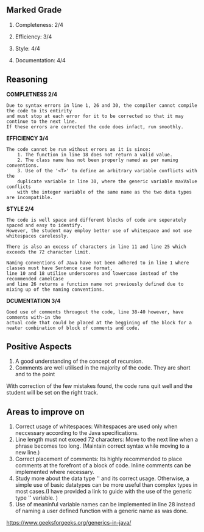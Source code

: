 ## Marked Grade
1. Completeness: 2/4

2. Efficiency: 3/4

3. Style: 4/4

4. Documentation: 4/4

## Reasoning

**COMPLETNESS 2/4**

    Due to syntax errors in line 1, 26 and 30, the compiler cannot compile the code to its entirity 
    and must stop at each error for it to be corrected so that it may continue to the next line.
    If these errors are corrected the code does infact, run smoothly.

**EFFICIENCY 3/4**

    The code cannot be run without errors as it is since:
        1. The function in line 18 does not return a valid value.
        2. The class name has not been properly named as per naming conventions.
        3. Use of the '<T>' to define an arbitrary variable conflicts with the 
        duplicate variable in line 30, where the generic variable maxValue conflicts 
        with the integer variable of the same name as the two data types are incompatible.

**STYLE 2/4**

    The code is well space and different blocks of code are seperately spaced and easy to identify.
    However, the student may employ better use of whitespace and not use whitespaces carelessly.

    There is also an excess of characters in line 11 and line 25 which exceeds the 72 character limit.

    Naming conventions of Java have not been adhered to in line 1 where classes must have Sentence case format,
    line 10 and 18 utilise underscores and lowercase instead of the recommended camelCase 
    and line 26 returns a function name not previously defined due to mixing up of the naming conventions.

**DCUMENTATION 3/4**

    Good use of comments througout the code, line 38-40 however, have comments with-in the 
    actual code that could be placed at the beggining of the block for a neater combination of block of comments and code.

## Positive Aspects
1. A good understanding of the concept of recursion.
2. Comments are well utilised in the majority of the code. They are short and to the point

With correction of the few mistakes found, the code runs quit well and the student will be set on the right track.

## Areas to improve on
1. Correct usage of whitespaces: Whitespaces are used only when neccessary according to the Java specifications.
2. Line length must not exceed 72 characters: Move to the next line when a phrase becomes too long. (Maintain correct syntax while moving to a new line.)
3. Correct placement of comments: Its highly recommended to place comments at the forefront of a block of code. Inline comments can be implemented where necessary.
4. Study more about the data type '<T>' and its correct usage. Otherwise, a simple use of basic datatypes can be more useful than complex types in most cases.(I have provided a link to guide with the use of the generic type '<T>' variable. )
5. Use of meaninful variable names can be implemented in line 28 instead of naming a user defined function with a generic name as was done.

https://www.geeksforgeeks.org/generics-in-java/
